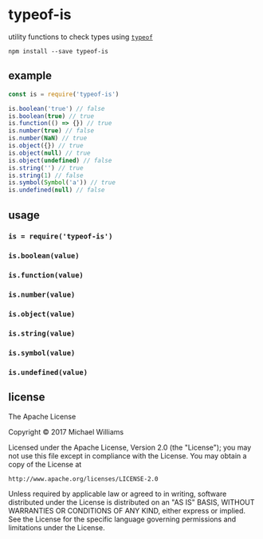# typeof-is

utility functions to check types using [`typeof`](https://developer.mozilla.org/en-US/docs/Web/JavaScript/Reference/Operators/typeof)

```shell
npm install --save typeof-is
```

## example

```js
const is = require('typeof-is')

is.boolean('true') // false
is.boolean(true) // true
is.function(() => {}) // true
is.number(true) // false
is.number(NaN) // true
is.object({}) // true
is.object(null) // true
is.object(undefined) // false
is.string('') // true
is.string(1) // false
is.symbol(Symbol('a')) // true
is.undefined(null) // false
```

## usage

### `is = require('typeof-is')`
### `is.boolean(value)`
### `is.function(value)`
### `is.number(value)`
### `is.object(value)`
### `is.string(value)`
### `is.symbol(value)`
### `is.undefined(value)`

## license

The Apache License

Copyright &copy; 2017 Michael Williams

Licensed under the Apache License, Version 2.0 (the "License");
you may not use this file except in compliance with the License.
You may obtain a copy of the License at

    http://www.apache.org/licenses/LICENSE-2.0

Unless required by applicable law or agreed to in writing, software
distributed under the License is distributed on an "AS IS" BASIS,
WITHOUT WARRANTIES OR CONDITIONS OF ANY KIND, either express or implied.
See the License for the specific language governing permissions and
limitations under the License.
